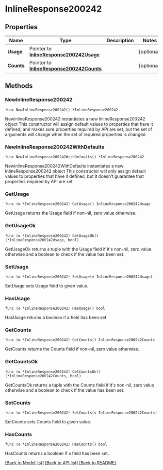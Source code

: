 # InlineResponse200242

## Properties

Name | Type | Description | Notes
------------ | ------------- | ------------- | -------------
**Usage** | Pointer to [**InlineResponse200242Usage**](InlineResponse200242Usage.md) |  | [optional] 
**Counts** | Pointer to [**InlineResponse200242Counts**](InlineResponse200242Counts.md) |  | [optional] 

## Methods

### NewInlineResponse200242

`func NewInlineResponse200242() *InlineResponse200242`

NewInlineResponse200242 instantiates a new InlineResponse200242 object
This constructor will assign default values to properties that have it defined,
and makes sure properties required by API are set, but the set of arguments
will change when the set of required properties is changed

### NewInlineResponse200242WithDefaults

`func NewInlineResponse200242WithDefaults() *InlineResponse200242`

NewInlineResponse200242WithDefaults instantiates a new InlineResponse200242 object
This constructor will only assign default values to properties that have it defined,
but it doesn't guarantee that properties required by API are set

### GetUsage

`func (o *InlineResponse200242) GetUsage() InlineResponse200242Usage`

GetUsage returns the Usage field if non-nil, zero value otherwise.

### GetUsageOk

`func (o *InlineResponse200242) GetUsageOk() (*InlineResponse200242Usage, bool)`

GetUsageOk returns a tuple with the Usage field if it's non-nil, zero value otherwise
and a boolean to check if the value has been set.

### SetUsage

`func (o *InlineResponse200242) SetUsage(v InlineResponse200242Usage)`

SetUsage sets Usage field to given value.

### HasUsage

`func (o *InlineResponse200242) HasUsage() bool`

HasUsage returns a boolean if a field has been set.

### GetCounts

`func (o *InlineResponse200242) GetCounts() InlineResponse200242Counts`

GetCounts returns the Counts field if non-nil, zero value otherwise.

### GetCountsOk

`func (o *InlineResponse200242) GetCountsOk() (*InlineResponse200242Counts, bool)`

GetCountsOk returns a tuple with the Counts field if it's non-nil, zero value otherwise
and a boolean to check if the value has been set.

### SetCounts

`func (o *InlineResponse200242) SetCounts(v InlineResponse200242Counts)`

SetCounts sets Counts field to given value.

### HasCounts

`func (o *InlineResponse200242) HasCounts() bool`

HasCounts returns a boolean if a field has been set.


[[Back to Model list]](../README.md#documentation-for-models) [[Back to API list]](../README.md#documentation-for-api-endpoints) [[Back to README]](../README.md)


